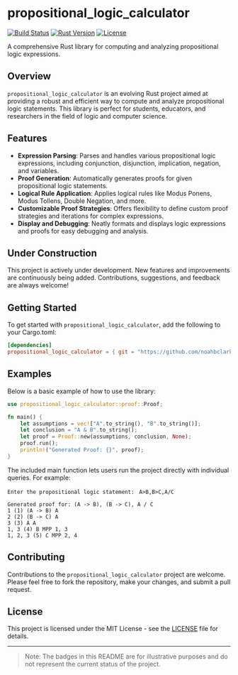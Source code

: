 # propositional_logic_calculator

[![Build Status](https://img.shields.io/badge/build-passing-brightgreen)](https://github.com/noahbclarkson/propositional_logic_calculator)
[![Rust Version](https://img.shields.io/badge/rust-2021-blue)](https://www.rust-lang.org)
[![License](https://img.shields.io/badge/license-MIT-yellow)](https://opensource.org/licenses/MIT)

A comprehensive Rust library for computing and analyzing propositional logic expressions.

## Overview

`propositional_logic_calculator` is an evolving Rust project aimed at providing a robust and efficient way to compute and analyze propositional logic statements. This library is perfect for students, educators, and researchers in the field of logic and computer science.

## Features

- **Expression Parsing**: Parses and handles various propositional logic expressions, including conjunction, disjunction, implication, negation, and variables.
- **Proof Generation**: Automatically generates proofs for given propositional logic statements.
- **Logical Rule Application**: Applies logical rules like Modus Ponens, Modus Tollens, Double Negation, and more.
- **Customizable Proof Strategies**: Offers flexibility to define custom proof strategies and iterations for complex expressions.
- **Display and Debugging**: Neatly formats and displays logic expressions and proofs for easy debugging and analysis.

## Under Construction

This project is actively under development. New features and improvements are continuously being added. Contributions, suggestions, and feedback are always welcome!

## Getting Started

To get started with `propositional_logic_calculator`, add the following to your Cargo.toml:

```toml
[dependencies]
propositional_logic_calculator = { git = "https://github.com/noahbclarkson/propositional_logic_calculator" }
```

## Examples

Below is a basic example of how to use the library:

```rust
use propositional_logic_calculator::proof::Proof;

fn main() {
    let assumptions = vec!["A".to_string(), "B".to_string()];
    let conclusion = "A & B".to_string();
    let proof = Proof::new(assumptions, conclusion, None);
    proof.run();
    println!("Generated Proof: {}", proof);
}
```

The included main function lets users run the project directly with individual queries. For example:

```Enter the propositional logic statement: ``` ```A>B,B>C,A/C```
```
Generated proof for: (A -> B), (B -> C), A / C
1 (1) (A -> B) A
2 (2) (B -> C) A
3 (3) A A
1, 3 (4) B MPP 1, 3
1, 2, 3 (5) C MPP 2, 4
```

## Contributing

Contributions to the `propositional_logic_calculator` project are welcome. Please feel free to fork the repository, make your changes, and submit a pull request.

## License

This project is licensed under the MIT License - see the [LICENSE](LICENSE) file for details.

---

> Note: The badges in this README are for illustrative purposes and do not represent the current status of the project.
